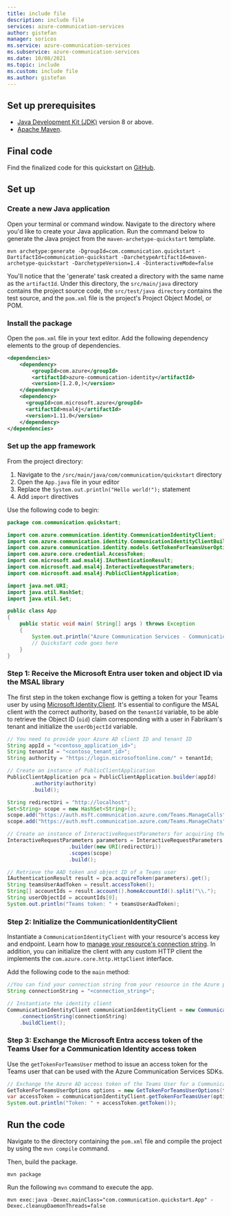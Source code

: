 ```yaml
---
title: include file
description: include file
services: azure-communication-services
author: gistefan
manager: soricos
ms.service: azure-communication-services
ms.subservice: azure-communication-services
ms.date: 10/08/2021
ms.topic: include
ms.custom: include file
ms.author: gistefan
---
```


## Set up prerequisites

- [Java Development Kit (JDK)](/azure/developer/java/fundamentals/java-jdk-install) version 8 or above.
- [Apache Maven](https://maven.apache.org/download.cgi).

## Final code
Find the finalized code for this quickstart on [GitHub](https://github.com/Azure-Samples/communication-services-java-quickstarts/tree/main/ManageTeamsIdentityMobileAndDesktop).

## Set up

### Create a new Java application

Open your terminal or command window. Navigate to the directory where you'd like to create your Java application. Run the command below to generate the Java project from the `maven-archetype-quickstart` template.

```console
mvn archetype:generate -DgroupId=com.communication.quickstart -DartifactId=communication-quickstart -DarchetypeArtifactId=maven-archetype-quickstart -DarchetypeVersion=1.4 -DinteractiveMode=false
```

You'll notice that the 'generate' task created a directory with the same name as the `artifactId`. Under this directory, the `src/main/java` directory contains the project source code, the `src/test/java directory` contains the test source, and the `pom.xml` file is the project's Project Object Model, or POM.

### Install the package

Open the `pom.xml` file in your text editor. Add the following dependency elements to the group of dependencies.

```xml
<dependencies>
    <dependency>
        <groupId>com.azure</groupId>
        <artifactId>azure-communication-identity</artifactId>
        <version>[1.2.0,)</version>
    </dependency>
    <dependency>
      <groupId>com.microsoft.azure</groupId>
      <artifactId>msal4j</artifactId>
      <version>1.11.0</version>
    </dependency>
</dependencies>
```

### Set up the app framework

From the project directory:

1. Navigate to the `/src/main/java/com/communication/quickstart` directory
1. Open the `App.java` file in your editor
1. Replace the `System.out.println("Hello world!");` statement
1. Add `import` directives

Use the following code to begin:

```java
package com.communication.quickstart;

import com.azure.communication.identity.CommunicationIdentityClient;
import com.azure.communication.identity.CommunicationIdentityClientBuilder;
import com.azure.communication.identity.models.GetTokenForTeamsUserOptions;
import com.azure.core.credential.AccessToken;
import com.microsoft.aad.msal4j.IAuthenticationResult;
import com.microsoft.aad.msal4j.InteractiveRequestParameters;
import com.microsoft.aad.msal4j.PublicClientApplication;

import java.net.URI;
import java.util.HashSet;
import java.util.Set;

public class App
{
    public static void main( String[] args ) throws Exception
    {
        System.out.println("Azure Communication Services - Communication access token Quickstart");
        // Quickstart code goes here
    }
}
```

<a name='step-1-receive-the-azure-active-directory-user-token-and-object-id-via-the-msal-library'></a>

### Step 1: Receive the Microsoft Entra user token and object ID via the MSAL library

The first step in the token exchange flow is getting a token for your Teams user by using [Microsoft.Identity.Client](/entra/identity-platform/reference-v2-libraries). It's essential to configure the MSAL client with the correct authority, based on the `tenantId` variable, to be able to retrieve the Object ID (`oid`) claim corresponding with a user in Fabrikam's tenant and initialize the `userObjectId` variable.

```java
// You need to provide your Azure AD client ID and tenant ID
String appId = "<contoso_application_id>";
String tenantId = "<contoso_tenant_id>";
String authority = "https://login.microsoftonline.com/" + tenantId;

// Create an instance of PublicClientApplication
PublicClientApplication pca = PublicClientApplication.builder(appId)
        .authority(authority)
        .build();

String redirectUri = "http://localhost";
Set<String> scope = new HashSet<String>();
scope.add("https://auth.msft.communication.azure.com/Teams.ManageCalls");
scope.add("https://auth.msft.communication.azure.com/Teams.ManageChats");

// Create an instance of InteractiveRequestParameters for acquiring the AAD token and object ID of a Teams user
InteractiveRequestParameters parameters = InteractiveRequestParameters
                    .builder(new URI(redirectUri))
                    .scopes(scope)
                    .build();

// Retrieve the AAD token and object ID of a Teams user
IAuthenticationResult result = pca.acquireToken(parameters).get();
String teamsUserAadToken = result.accessToken();
String[] accountIds = result.account().homeAccountId().split("\\.");
String userObjectId = accountIds[0];
System.out.println("Teams token: " + teamsUserAadToken);
```

### Step 2: Initialize the CommunicationIdentityClient

Instantiate a `CommunicationIdentityClient` with your resource's access key and endpoint. Learn how to [manage your resource's connection string](../create-communication-resource.md#store-your-connection-string). In addition, you can initialize the client with any custom HTTP client the implements the `com.azure.core.http.HttpClient` interface.

Add the following code to the `main` method:

```java
//You can find your connection string from your resource in the Azure portal
String connectionString = "<connection_string>";

// Instantiate the identity client
CommunicationIdentityClient communicationIdentityClient = new CommunicationIdentityClientBuilder()
    .connectionString(connectionString)
    .buildClient();
```

<a name='step-3-exchange-the-azure-ad-access-token-of-the-teams-user-for-a-communication-identity-access-token'></a>

### Step 3: Exchange the Microsoft Entra access token of the Teams User for a Communication Identity access token

Use the `getTokenForTeamsUser` method to issue an access token for the Teams user that can be used with the Azure Communication Services SDKs.

```java
// Exchange the Azure AD access token of the Teams User for a Communication Identity access token
GetTokenForTeamsUserOptions options = new GetTokenForTeamsUserOptions(teamsUserAadToken, appId, userObjectId);
var accessToken = communicationIdentityClient.getTokenForTeamsUser(options);
System.out.println("Token: " + accessToken.getToken());
```

## Run the code

Navigate to the directory containing the `pom.xml` file and compile the project by using the `mvn compile` command.

Then, build the package.

```console
mvn package
```

Run the following `mvn` command to execute the app.

```console
mvn exec:java -Dexec.mainClass="com.communication.quickstart.App" -Dexec.cleanupDaemonThreads=false
```
